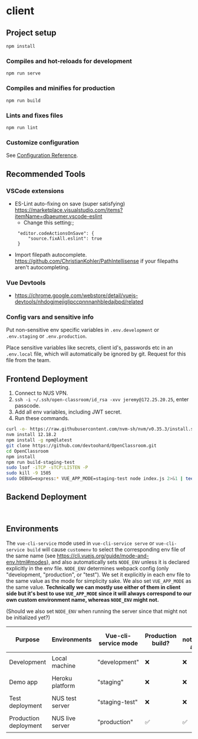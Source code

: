 # client

## Project setup
```
npm install
```

### Compiles and hot-reloads for development
```
npm run serve
```

### Compiles and minifies for production
```
npm run build
```

### Lints and fixes files
```
npm run lint
```
### Customize configuration
See [Configuration Reference](https://cli.vuejs.org/config/).

## Recommended Tools
### VSCode extensions
- ES-Lint auto-fixing on save (super satisfying) https://marketplace.visualstudio.com/items?itemName=dbaeumer.vscode-eslint
   - Change this setting:;
   ```
    "editor.codeActionsOnSave": {
        "source.fixAll.eslint": true
    }
   ```  
- Import filepath autocomplete. https://github.com/ChristianKohler/PathIntellisense if your filepaths aren't autocompleting.

### Vue Devtools
- https://chrome.google.com/webstore/detail/vuejs-devtools/nhdogjmejiglipccpnnnanhbledajbpd/related

### Config vars and sensitive info
Put non-sensitive env specific variables in `.env.development` or  `.env.staging` or `.env.production`.

Place sensitive variables like secrets, client id's, passwords etc in an `.env.local` file, which will automatically be ignored by git. Request for this file from the team. 

## Frontend Deployment
1. Connect to NUS VPN.
2. `ssh -i ~/.ssh/open-classroom/id_rsa -xvv jeremy@172.25.20.25`, enter passcode. 
3. Add all env variables, including JWT secret.
4. Run these commands. 
```bash
curl -o- https://raw.githubusercontent.com/nvm-sh/nvm/v0.35.3/install.sh | bash
nvm install 12.18.2
npm install -g npm@latest
git clone https://github.com/devtoohard/OpenClassroom.git
cd OpenClassroom
npm install
npm run build-staging-test
sudo lsof -iTCP -sTCP:LISTEN -P
sudo kill -9 1505
sudo DEBUG=express:* VUE_APP_MODE=staging-test node index.js 2>&1 | tee "./logs/deployment_$(date +'%d_%m__%H_%M').log" 
```
## Backend Deployment
```


```


## Environments
The `vue-cli-service` mode used in `vue-cli-service serve` or `vue-cli-service build` will cause `customenv` to select the corresponding env file of the same name (see https://cli.vuejs.org/guide/mode-and-env.html#modes), and also automatically sets `NODE_ENV` unless it is declared explicitly in the env file. `NODE_ENV` determines webpack config (only "development, "production", or "test"). We set it explicitly in each env file to the same value as the mode for simplicity sake. We also set `VUE_APP_MODE` as the same value. 
**Technically we can mostly use either of them in client side but it's best to use `VUE_APP_MODE` since it will always correspond to our own custom environment name, whereas `NODE_ENV` might not.**

(Should we also set `NODE_ENV` when running the server since that might not be initialized yet?)

| Purpose               | Environments    | Vue-cli-service mode | Production build?  | Email notifications active? | Login server connection? | `VUE_APP_BASE_URL` | `VUE_APP_AUTH_ENDPOINT` |  `VUE_APP_GRAPHQL_HTTP` |
| --------------------- | --------------- | -------------- | ------------------ | --------------------------- | ------------------------ | ------------------------ | ------------------------ | ------------------------ |
| Development           | Local machine   | "development"  | :x:                | :x:                         | :x:                      |`http://localhost:8080`|`http://localhost:8080/api/login`|`https://open-classroom-hasura-test.herokuapp.com/v1/graphql`|
| Demo app              | Heroku platform | "staging"      | :x:                | :x:                         | :x:                      |`https://open-classroom-app-demo.herokuapp.com`|`https://open-classroom-app-demo.herokuapp.com/api/login`|`https://open-classroom-hasura-test.herokuapp.com/v1/graphql`|
| Test deployment       | NUS test server | "staging-test" | :x:                | :x:                         | :white_check_mark:       | `http://172.25.20.25`                           |`http://172.25.20.25/api/login`|`https://open-classroom-hasura-test.herokuapp.com/v1/graphql`|
| Production deployment | NUS live server | "production"   | :white_check_mark: | :white_check_mark:          | :white_check_mark:       |`http://<>`|`http://<>/api/login`|`https://open-classroom-hasura-test.herokuapp.com/v1/graphql`|

